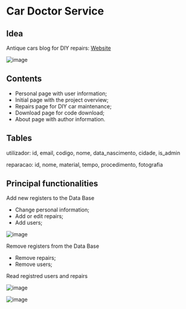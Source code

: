 # Car Doctor Service

## Idea
Antique cars blog for DIY repairs:
[Website](https://paginas.fe.up.pt/~up201708979/Novo/landing.php)

![image](https://user-images.githubusercontent.com/89933736/131836344-1e20a6c3-6026-402c-92cc-26a1c3caa9ae.png)


## Contents
- Personal page with user information;
- Initial page with the project overview;
- Repairs page for DIY car maintenance;
- Download page for code download;
- About page with author information.

## Tables
utilizador: id, email, codigo, nome, data_nascimento, cidade, is_admin

reparacao: id, nome, material, tempo, procedimento, fotografia

## Principal functionalities

Add new registers to the Data Base
- Change personal information;
- Add or edit repairs;
- Add users;

![image](https://user-images.githubusercontent.com/89933736/131838473-fcefbc55-c2ed-4c3b-93f4-582cc926956e.png)


Remove registers from the Data Base
- Remove repairs;
- Remove users;

Read registred users and repairs

![image](https://user-images.githubusercontent.com/89933736/131838759-5785a1fd-f387-44e0-8184-1afd138b48e6.png)

![image](https://user-images.githubusercontent.com/89933736/131838868-f0d873dd-ce23-4f98-a313-189c7db811b3.png)

